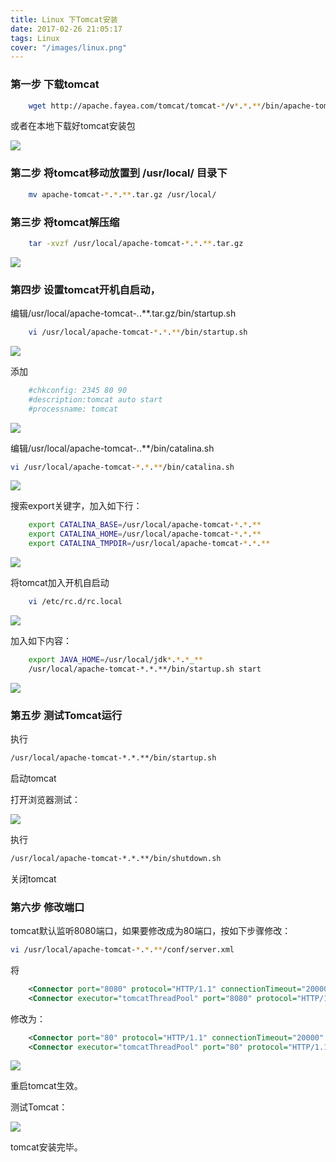 ```yaml
---
title: Linux 下Tomcat安装
date: 2017-02-26 21:05:17
tags: Linux
cover: "/images/linux.png"
---
```


### 第一步 下载tomcat

```bash
	wget http://apache.fayea.com/tomcat/tomcat-*/v*.*.**/bin/apache-tomcat-*.*.**.tar.gz
 ```
 或者在本地下载好tomcat安装包

![](/images/2017_02_26_01.jpg)

### 第二步 将tomcat移动放置到 /usr/local/ 目录下

```bash
	mv apache-tomcat-*.*.**.tar.gz /usr/local/
```
### 第三步 将tomcat解压缩

```bash
	tar -xvzf /usr/local/apache-tomcat-*.*.**.tar.gz
```

![](/images/2017_02_26_02.jpg)

### 第四步 设置tomcat开机自启动，

编辑/usr/local/apache-tomcat-*.*.**.tar.gz/bin/startup.sh

```bash
	vi /usr/local/apache-tomcat-*.*.**/bin/startup.sh
```

![](/images/2017_02_26_03.jpg)

添加

```bash
	#chkconfig: 2345 80 90
	#description:tomcat auto start
	#processname: tomcat
```

![](/images/2017_02_26_04.jpg)

编辑/usr/local/apache-tomcat-*.*.**/bin/catalina.sh

```bash
vi /usr/local/apache-tomcat-*.*.**/bin/catalina.sh
```

![](/images/2017_02_26_05.jpg)

搜索export关键字，加入如下行：

```bash
	export CATALINA_BASE=/usr/local/apache-tomcat-*.*.**
	export CATALINA_HOME=/usr/local/apache-tomcat-*.*.**
	export CATALINA_TMPDIR=/usr/local/apache-tomcat-*.*.**
```

![](/images/2017_02_26_06.jpg)

将tomcat加入开机自启动

```bash
	vi /etc/rc.d/rc.local
```

![](/images/2017_02_26_07.jpg)

加入如下内容：

```bash
	export JAVA_HOME=/usr/local/jdk*.*.*_**
	/usr/local/apache-tomcat-*.*.**/bin/startup.sh start
```

![](/images/2017_02_26_08.jpg)

### 第五步 测试Tomcat运行

执行

```bash
/usr/local/apache-tomcat-*.*.**/bin/startup.sh 
```

启动tomcat

打开浏览器测试：

![](/images/2017_02_26_09.jpg) 

执行

```bash
/usr/local/apache-tomcat-*.*.**/bin/shutdown.sh 
```

关闭tomcat
### 第六步 修改端口
tomcat默认监听8080端口，如果要修改成为80端口，按如下步骤修改：

```bash
vi /usr/local/apache-tomcat-*.*.**/conf/server.xml
```

将

```xml
	<Connector port="8080" protocol="HTTP/1.1" connectionTimeout="20000" redirectPort="8443" />
	<Connector executor="tomcatThreadPool" port="8080" protocol="HTTP/1.1" connectionTimeout="20000" redirectPort="8443" />
```

修改为：

```xml
	<Connector port="80" protocol="HTTP/1.1" connectionTimeout="20000" redirectPort="8443" />
	<Connector executor="tomcatThreadPool" port="80" protocol="HTTP/1.1" connectionTimeout="20000" redirectPort="8443" />
```

![](/images/2017_02_26_10.jpg)

重启tomcat生效。

测试Tomcat：

![](/images/2017_02_26_11.jpg)
 
tomcat安装完毕。
